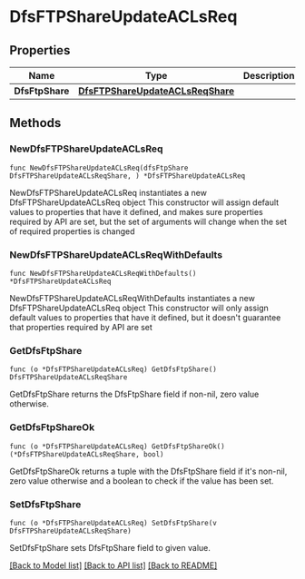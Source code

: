 # DfsFTPShareUpdateACLsReq

## Properties

Name | Type | Description | Notes
------------ | ------------- | ------------- | -------------
**DfsFtpShare** | [**DfsFTPShareUpdateACLsReqShare**](DfsFTPShareUpdateACLsReqShare.md) |  | 

## Methods

### NewDfsFTPShareUpdateACLsReq

`func NewDfsFTPShareUpdateACLsReq(dfsFtpShare DfsFTPShareUpdateACLsReqShare, ) *DfsFTPShareUpdateACLsReq`

NewDfsFTPShareUpdateACLsReq instantiates a new DfsFTPShareUpdateACLsReq object
This constructor will assign default values to properties that have it defined,
and makes sure properties required by API are set, but the set of arguments
will change when the set of required properties is changed

### NewDfsFTPShareUpdateACLsReqWithDefaults

`func NewDfsFTPShareUpdateACLsReqWithDefaults() *DfsFTPShareUpdateACLsReq`

NewDfsFTPShareUpdateACLsReqWithDefaults instantiates a new DfsFTPShareUpdateACLsReq object
This constructor will only assign default values to properties that have it defined,
but it doesn't guarantee that properties required by API are set

### GetDfsFtpShare

`func (o *DfsFTPShareUpdateACLsReq) GetDfsFtpShare() DfsFTPShareUpdateACLsReqShare`

GetDfsFtpShare returns the DfsFtpShare field if non-nil, zero value otherwise.

### GetDfsFtpShareOk

`func (o *DfsFTPShareUpdateACLsReq) GetDfsFtpShareOk() (*DfsFTPShareUpdateACLsReqShare, bool)`

GetDfsFtpShareOk returns a tuple with the DfsFtpShare field if it's non-nil, zero value otherwise
and a boolean to check if the value has been set.

### SetDfsFtpShare

`func (o *DfsFTPShareUpdateACLsReq) SetDfsFtpShare(v DfsFTPShareUpdateACLsReqShare)`

SetDfsFtpShare sets DfsFtpShare field to given value.



[[Back to Model list]](../README.md#documentation-for-models) [[Back to API list]](../README.md#documentation-for-api-endpoints) [[Back to README]](../README.md)


